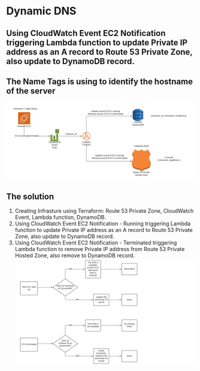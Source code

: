 # Dynamic DNS
## Using CloudWatch Event EC2 Notification triggering Lambda function to update Private IP address as an A record to Route 53 Private Zone, also update to DynamoDB record.
## The Name Tags is using to identify the hostname of the server
![Admin](./picture/1.png)
## The solution 
1. Creating Infrasture using Terraform: Route 53 Private Zone, CloudWatch Event, Lambda function, DynamoDB.
3. Using CloudWatch Event EC2 Notification - Running triggering Lambda function to update Private IP address as an A record to Route 53 Private Zone, also update to DynamoDB record.
4. Using CloudWatch Event EC2 Notification - Terminated triggering Lambda function to remove Private IP address from Route 53 Private Hosted Zone, also remove to DynamoDB record.
![Admin](./picture/2.png)
